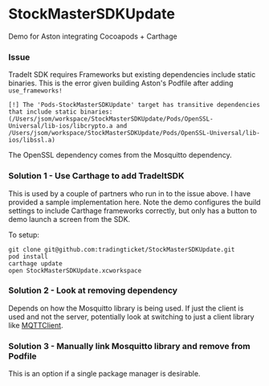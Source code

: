 # StockMasterSDKUpdate
Demo for Aston integrating Cocoapods + Carthage

### Issue
TradeIt SDK requires Frameworks but existing dependencies include static binaries. This is the error given building Aston's Podfile after adding `use_frameworks!`

```
[!] The 'Pods-StockMasterSDKUpdate' target has transitive dependencies that include static binaries: (/Users/jsom/workspace/StockMasterSDKUpdate/Pods/OpenSSL-Universal/lib-ios/libcrypto.a and /Users/jsom/workspace/StockMasterSDKUpdate/Pods/OpenSSL-Universal/lib-ios/libssl.a)
```

The OpenSSL dependency comes from the Mosquitto dependency.

### Solution 1 - Use Carthage to add TradeItSDK
This is used by a couple of partners who run in to the issue above. I have provided a sample implementation here. Note the demo configures the build settings to include Carthage frameworks correctly, but only has a button to demo launch a screen from the SDK.

To setup:
```
git clone git@github.com:tradingticket/StockMasterSDKUpdate.git
pod install
carthage update
open StockMasterSDKUpdate.xcworkspace
```

### Solution 2 - Look at removing dependency
Depends on how the Mosquitto library is being used. If just the client is used and not the server, potentially look at switching to just a client library like [MQTTClient](https://github.com/ckrey/MQTT-Client-Framework).

### Solution 3 - Manually link Mosquitto library and remove from Podfile
This is an option if a single package manager is desirable.

